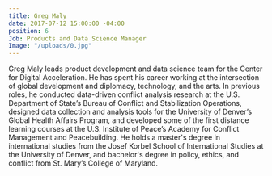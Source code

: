 ```yaml
---
title: Greg Maly
date: 2017-07-12 15:00:00 -04:00
position: 6
Job: Products and Data Science Manager
Image: "/uploads/0.jpg"
---
```


Greg Maly leads product development and data science team for the Center for Digital Acceleration. He has spent his career working at the intersection of global development and diplomacy, technology, and the arts. In previous roles, he conducted data-driven conflict analysis research at the U.S. Department of State’s Bureau of Conflict and Stabilization Operations, designed data collection and analysis tools for the University of Denver’s Global Health Affairs Program, and developed some of the first distance learning courses at the U.S. Institute of Peace’s Academy for Conflict Management and Peacebuilding. He holds a master's degree in international studies from the Josef Korbel School of International Studies at the University of Denver, and bachelor's degree in policy, ethics, and conflict from St. Mary’s College of Maryland.